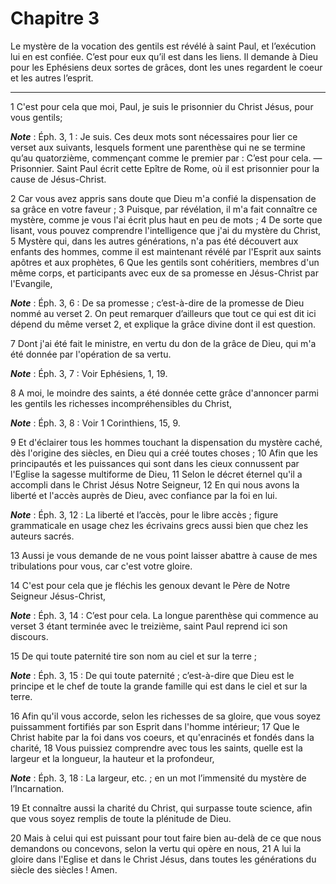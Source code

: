 # Chapitre 3

Le mystère de la vocation des gentils est révélé à saint Paul, et l’exécution lui en est confiée.
C’est pour eux qu’il est dans les liens.
Il demande à Dieu pour les Ephésiens deux sortes de grâces, dont les unes regardent le coeur et les autres l’esprit.

***

1 C'est pour cela que moi, Paul, je suis le prisonnier du Christ Jésus, pour vous gentils;

***Note*** :  Éph. 3, 1 : Je suis. Ces deux mots sont nécessaires pour lier ce verset aux suivants, lesquels forment une parenthèse qui ne se termine qu’au quatorzième, commençant comme le premier par : C’est pour cela. ― Prisonnier. Saint Paul écrit cette Epître de Rome, où il est prisonnier pour la cause de Jésus-Christ.

2 Car vous avez appris sans doute que Dieu m'a confié la dispensation de sa grâce en votre faveur ; 3 Puisque, par révélation, il m'a fait connaître ce mystère, comme je vous l'ai écrit plus haut en peu de mots ; 4 De sorte que lisant, vous pouvez comprendre l'intelligence que j'ai du mystère du Christ, 5 Mystère qui, dans les autres générations, n'a pas été découvert aux enfants des hommes, comme il est maintenant révélé par l'Esprit aux saints apôtres et aux prophètes, 6 Que les gentils sont cohéritiers, membres d'un même corps, et participants avec eux de sa promesse en Jésus-Christ par l'Evangile,

***Note*** :  Éph. 3, 6 : De sa promesse ; c’est-à-dire de la promesse de Dieu nommé au verset 2. On peut remarquer d’ailleurs que tout ce qui est dit ici dépend du même verset 2, et explique la grâce divine dont il est question.

7 Dont j'ai été fait le ministre, en vertu du don de la grâce de Dieu, qui m'a été donnée par l'opération de sa vertu.

***Note*** :  Éph. 3, 7 : Voir Ephésiens, 1, 19.

8 A moi, le moindre des saints, a été donnée cette grâce d'annoncer parmi les gentils les richesses incompréhensibles du Christ,

***Note*** :  Éph. 3, 8 : Voir 1 Corinthiens, 15, 9.

9 Et d'éclairer tous les hommes touchant la dispensation du mystère caché, dès l'origine des siècles, en Dieu qui a créé toutes choses ; 10 Afin que les principautés et les puissances qui sont dans les cieux connussent par l'Eglise la sagesse multiforme de Dieu, 11 Selon le décret éternel qu'il a accompli dans le Christ Jésus Notre Seigneur, 12 En qui nous avons la liberté et l'accès auprès de Dieu, avec confiance par la foi en lui.

***Note*** :  Éph. 3, 12 : La liberté et l’accès, pour le libre accès ; figure grammaticale en usage chez les écrivains grecs aussi bien que chez les auteurs sacrés.

13 Aussi je vous demande de ne vous point laisser abattre à cause de mes tribulations pour vous, car c'est votre gloire.


14 C'est pour cela que je fléchis les genoux devant le Père de Notre Seigneur Jésus-Christ,

***Note*** :  Éph. 3, 14 : C’est pour cela. La longue parenthèse qui commence au verset 3 étant terminée avec le treizième, saint Paul reprend ici son discours.

15 De qui toute paternité tire son nom au ciel et sur la terre ;

***Note*** :  Éph. 3, 15 : De qui toute paternité ; c’est-à-dire que Dieu est le principe et le chef de toute la grande famille qui est dans le ciel et sur la terre.

16 Afin qu'il vous accorde, selon les richesses de sa gloire, que vous soyez puissamment fortifiés par son Esprit dans l'homme intérieur; 17 Que le Christ habite par la foi dans vos coeurs, et qu'enracinés et fondés dans la charité, 18 Vous puissiez comprendre avec tous les saints, quelle est la largeur et la longueur, la hauteur et la profondeur,

***Note*** :  Éph. 3, 18 : La largeur, etc. ; en un mot l’immensité du mystère de l’Incarnation.

19 Et connaître aussi la charité du Christ, qui surpasse toute science, afin que vous soyez remplis de toute la plénitude de Dieu.


20 Mais à celui qui est puissant pour tout faire bien au-delà de ce que nous demandons ou concevons, selon la vertu qui opère en nous, 21 A lui la gloire dans l'Eglise et dans le Christ Jésus, dans toutes les générations du siècle des siècles ! Amen.

